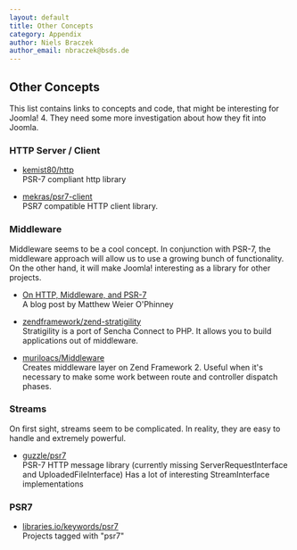 ```yaml
---
layout: default
title: Other Concepts
category: Appendix
author: Niels Braczek
author_email: nbraczek@bsds.de
---
```


## Other Concepts

This list contains links to concepts and code, that might be interesting for Joomla! 4.
They need some more investigation about how they fit into Joomla. 

### HTTP Server / Client

  * [kemist80/http](https://github.com/kemist80/http)  
    PSR-7 compliant http library 

  * [mekras/psr7-client](https://github.com/mekras/psr7-client)  
    PSR7 compatible HTTP client library.

### Middleware

Middleware seems to be a cool concept.
In conjunction with PSR-7, the middleware approach will allow us to use a growing bunch of functionality.
On the other hand, it will make Joomla! interesting as a library for other projects.

  * [On HTTP, Middleware, and PSR-7](https://mwop.net/blog/2015-01-08-on-http-middleware-and-psr-7.html)  
    A blog post by Matthew Weier O'Phinney    
    
  * [zendframework/zend-stratigility](https://github.com/zendframework/zend-stratigility)  
    Stratigility is a port of Sencha Connect to PHP.
    It allows you to build applications out of middleware.
    
  * [muriloacs/Middleware](https://github.com/muriloacs/Middleware)  
    Creates middleware layer on Zend Framework 2.
    Useful when it's necessary to make some work between route and controller dispatch phases. 

### Streams

On first sight, streams seem to be complicated. In reality, they are easy to handle and extremely powerful.

  * [guzzle/psr7](https://github.com/guzzle/psr7)  
    PSR-7 HTTP message library (currently missing ServerRequestInterface and UploadedFileInterface)
    Has a lot of interesting StreamInterface implementations

### PSR7

  * [libraries.io/keywords/psr7](https://libraries.io/keywords/psr7)  
    Projects tagged with "psr7"
